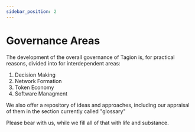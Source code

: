 ```yaml
---
sidebar_position: 2
---
```


# Governance Areas

The development of the overall governance of Tagion is, for practical reasons, divided into for interdependent areas:

1. Decision Making
2. Network Formation
3. Token Economy
4. Software Managment

We also offer a repository of ideas and approaches, including our appraisal of them in the section currently called "glossary"

Please bear with us, while we fill all of that with life and substance. 
